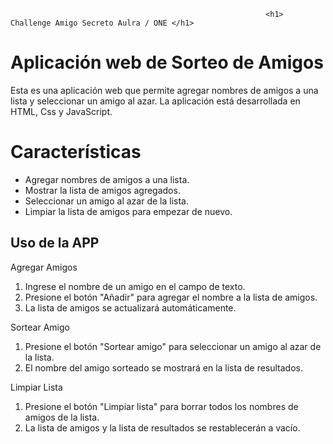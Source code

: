                                                              <h1> Challenge Amigo Secreto Aulra / ONE </h1>
# Aplicación web de Sorteo de Amigos

Esta es una aplicación web que permite agregar nombres de amigos a una lista y seleccionar un amigo al azar. La aplicación está desarrollada en HTML, Css y JavaScript.

# Características
- Agregar nombres de amigos a una lista.
- Mostrar la lista de amigos agregados.
- Seleccionar un amigo al azar de la lista.
- Limpiar la lista de amigos para empezar de nuevo.

## Uso de la APP

 Agregar Amigos

1. Ingrese el nombre de un amigo en el campo de texto.
2. Presione el botón "Añadir" para agregar el nombre a la lista de amigos.
3. La lista de amigos se actualizará automáticamente.

Sortear Amigo

1. Presione el botón "Sortear amigo" para seleccionar un amigo al azar de la lista.
2. El nombre del amigo sorteado se mostrará en la lista de resultados.

Limpiar Lista

1. Presione el botón "Limpiar lista" para borrar todos los nombres de amigos de la lista.
2. La lista de amigos y la lista de resultados se restablecerán a vacío.

